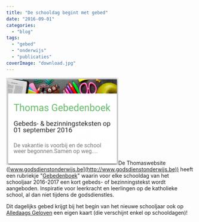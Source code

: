 ```yaml
---
title: "De schooldag begint met gebed"
date: "2016-09-01"
categories: 
  - "blog"
tags: 
  - "gebed"
  - "onderwijs"
  - "publicaties"
coverImage: "download.jpg"
---
```


[![gebedenboek alledaags geloven](images/gebedenboek-alledaags-geloven-300x233.png)](http://alledaags.gelovenleren.net/)De Thomaswebsite ([www.godsdienstonderwijs.be](http://www.godsdienstonderwijs.be)) heeft een rubriekje "[Gebedenboek](https://www.kuleuven.be/thomas/page/gebedenboek/)" waarin voor elke schooldag van het schooljaar 2016-2017 een kort gebeds- of bezinningstekst wordt aangeboden. Inspiratie voor leerkracht en leerlingen op de katholieke school, al dan niet tijdens de godsdienstles.

Dit dagelijks gebed krijgt bij het begin van het nieuwe schooljaar ook op [Alledaags Geloven](http://alledaags.gelovenleren.net/) een eigen kaart (die verschijnt enkel op schooldagen)!

